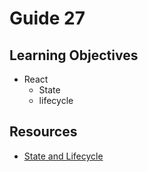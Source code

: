 # Guide 27
## Learning Objectives
* React
  - State
  - lifecycle
## Resources
- [State and Lifecycle](https://reactjs.org/docs/state-and-lifecycle.html)